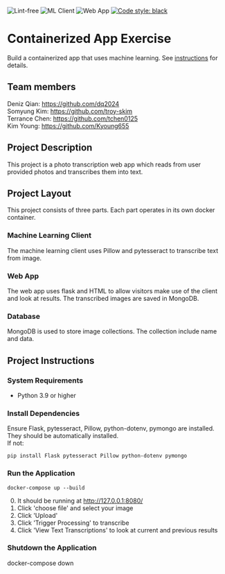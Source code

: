 ![Lint-free](https://github.com/nyu-software-engineering/containerized-app-exercise/actions/workflows/lint.yml/badge.svg)
![ML Client](https://github.com/software-students-spring2024/4-containerized-app-exercise-team-dttt4/actions/workflows/mlclient.yml/badge.svg)
![Web App](https://github.com/software-students-spring2024/4-containerized-app-exercise-team-dttt4/actions/workflows/webapp.yml/badge.svg)
[![Code style: black](https://img.shields.io/badge/code%20style-black-000000.svg)](https://github.com/psf/black)

# Containerized App Exercise

Build a containerized app that uses machine learning. See [instructions](./instructions.md) for details.


## Team members

Deniz Qian: https://github.com/dq2024 \
Somyung Kim: https://github.com/troy-skim \
Terrance Chen: https://github.com/tchen0125 \
Kim Young: https://github.com/Kyoung655

## Project Description
This project is a photo transcription web app 
which reads from user provided photos and 
transcribes them into text.

## Project Layout
This project consists of three parts. Each part operates
in its own docker container.

### Machine Learning Client
The machine learning client uses Pillow and pytesseract to transcribe text 
from image. 

### Web App
The web app uses flask and HTML to allow visitors make
 use of the client and look at results. The transcribed images are saved in MongoDB.

### Database
MongoDB is used to store image collections. The collection include name and data. 

## Project Instructions

### System Requirements
- Python 3.9 or higher

### Install Dependencies
Ensure Flask, pytesseract, Pillow, python-dotenv, pymongo are installed. They should be automatically installed. \
If not:
```
pip install Flask pytesseract Pillow python-dotenv pymongo
```

### Run the Application
```
docker-compose up --build
```
0. It should be running at http://127.0.0.1:8080/ 
1. Click 'choose file' and select your image
2. Click 'Upload'
3. Click 'Trigger Processing' to transcribe
4. Click 'View Text Transcriptions' to look at current and previous results


### Shutdown the Application
docker-compose down    
